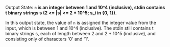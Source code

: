 Output State: **`n` is an integer between 1 and 10^4 (inclusive), stdin contains t binary strings s (2 <= |s| <= 2 * 10^5; s_i in {0, 1}).**

In this output state, the value of `n` is assigned the integer value from the input, which is between 1 and 10^4 (inclusive). The stdin still contains t binary strings s, each of length between 2 and 2 * 10^5 (inclusive), and consisting only of characters '0' and '1'.